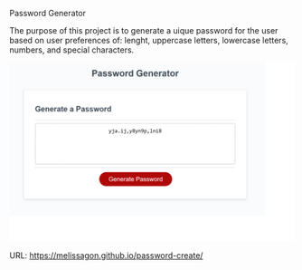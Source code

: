 Password Generator

The purpose of this project is to generate a uique password for the user based on user preferences of: lenght, uppercase letters, lowercase letters, numbers, and special characters. 

![Screenshot](develop\assets\images\screenshot.png)

URL: https://melissagon.github.io/password-create/